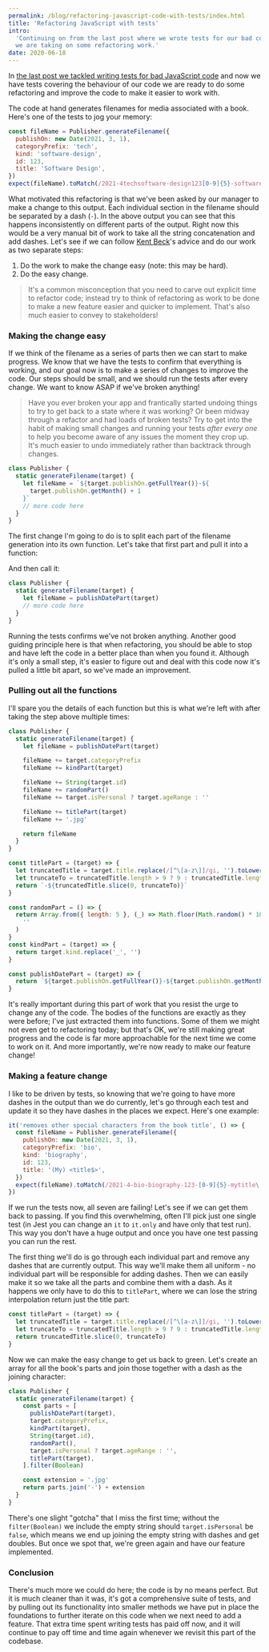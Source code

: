 ```yaml
---
permalink: /blog/refactoring-javascript-code-with-tests/index.html
title: 'Refactoring JavaScript with tests'
intro:
  'Continuing on from the last post where we wrote tests for our bad code, today
  we are taking on some refactoring work.'
date: 2020-06-18
---
```


In
[the last post we tackled writing tests for bad JavaScript code](/blog/writing-tests-for-bad-javascript-code/index.html)
and now we have tests covering the behaviour of our code we are ready to do some
refactoring and improve the code to make it easier to work with.

The code at hand generates filenames for media associated with a book. Here's
one of the tests to jog your memory:

```js
const fileName = Publisher.generateFilename({
  publishOn: new Date(2021, 3, 1),
  categoryPrefix: 'tech',
  kind: 'software-design',
  id: 123,
  title: 'Software Design',
})
expect(fileName).toMatch(/2021-4techsoftware-design123[0-9]{5}-softwared\.jpg/)
```

What motivated this refactoring is that we've been asked by our manager to make
a change to this output. Each individual section in the filename should be
separated by a dash (`-`). In the above output you can see that this happens
inconsistently on different parts of the output. Right now this would be a very
manual bit of work to take all the string concatenation and add dashes. Let's
see if we can follow [Kent Beck](https://twitter.com/KentBeck)'s advice and do
our work as two separate steps:

1. Do the work to make the change easy (note: this may be hard).
2. Do the easy change.

> It's a common misconception that you need to carve out explicit time to
> refactor code; instead try to think of refactoring as work to be done to make
> a new feature easier and quicker to implement. That's also much easier to
> convey to stakeholders!

### Making the change easy

If we think of the filename as a series of parts then we can start to make
progress. We know that we have the tests to confirm that everything is working,
and our goal now is to make a series of changes to improve the code. Our steps
should be small, and we should run the tests after every change. We want to know
ASAP if we've broken anything!

> Have you ever broken your app and frantically started undoing things to try to
> get back to a state where it was working? Or been midway through a refactor
> and had loads of broken tests? Try to get into the habit of making small
> changes and running your tests _after every one_ to help you become aware of
> any issues the moment they crop up. It's much easier to undo immediately
> rather than backtrack through changes.

```js
class Publisher {
  static generateFilename(target) {
    let fileName = `${target.publishOn.getFullYear()}-${
      target.publishOn.getMonth() + 1
    }`
    // more code here
  }
}
```

The first change I'm going to do is to split each part of the filename
generation into its own function. Let's take that first part and pull it into a
function:

And then call it:

```js
class Publisher {
  static generateFilename(target) {
    let fileName = publishDatePart(target)
    // more code here
  }
}
```

Running the tests confirms we've not broken anything. Another good guiding
principle here is that when refactoring, you should be able to stop and have
left the code in a better place than when you found it. Although it's only a
small step, it's easier to figure out and deal with this code now it's pulled a
little bit apart, so we've made an improvement.

### Pulling out all the functions

I'll spare you the details of each function but this is what we're left with
after taking the step above multiple times:

```js
class Publisher {
  static generateFilename(target) {
    let fileName = publishDatePart(target)

    fileName += target.categoryPrefix
    fileName += kindPart(target)

    fileName += String(target.id)
    fileName += randomPart()
    fileName += target.isPersonal ? target.ageRange : ''

    fileName += titlePart(target)
    fileName += '.jpg'

    return fileName
  }
}

const titlePart = (target) => {
  let truncatedTitle = target.title.replace(/[^\[a-z\]]/gi, '').toLowerCase()
  let truncateTo = truncatedTitle.length > 9 ? 9 : truncatedTitle.length
  return `-${truncatedTitle.slice(0, truncateTo)}`
}

const randomPart = () => {
  return Array.from({ length: 5 }, (_) => Math.floor(Math.random() * 10)).join(
    ''
  )
}
const kindPart = (target) => {
  return target.kind.replace('_', '')
}

const publishDatePart = (target) => {
  return `${target.publishOn.getFullYear()}-${target.publishOn.getMonth() + 1}`
}
```

It's really important during this part of work that you resist the urge to
change any of the code. The bodies of the functions are exactly as they were
before; I've just extracted them into functions. Some of them we might not even
get to refactoring today; but that's OK, we're still making great progress and
the code is far more approachable for the next time we come to work on it. And
more importantly, we're now ready to make our feature change!

### Making a feature change

I like to be driven by tests, so knowing that we're going to have more dashes in
the output than we do currently, let's go through each test and update it so
they have dashes in the places we expect. Here's one example:

```js
it('removes other special characters from the book title', () => {
  const fileName = Publisher.generateFilename({
    publishOn: new Date(2021, 3, 1),
    categoryPrefix: 'bio',
    kind: 'biography',
    id: 123,
    title: '(My) <title$>',
  })
  expect(fileName).toMatch(/2021-4-bio-biography-123-[0-9]{5}-mytitle\.jpg/)
})
```

If we run the tests now, all seven are failing! Let's see if we can get them
back to passing. If you find this overwhelming, often I'll pick just one single
test (in Jest you can change an `it` to `it.only` and have only that test run).
This way you don't have a huge output and once you have one test passing you can
run the rest.

The first thing we'll do is go through each individual part and remove any
dashes that are currently output. This way we'll make them all uniform - no
individual part will be responsible for adding dashes. Then we can easily make
it so we take all the parts and combine them with a dash. As it happens we only
have to do this to `titlePart`, where we can lose the string interpolation
return just the title part:

```js
const titlePart = (target) => {
  let truncatedTitle = target.title.replace(/[^\[a-z\]]/gi, '').toLowerCase()
  let truncateTo = truncatedTitle.length > 9 ? 9 : truncatedTitle.length
  return truncatedTitle.slice(0, truncateTo)
}
```

Now we can make the easy change to get us back to green. Let's create an array
for all the book's parts and join those together with a dash as the joining
character:

```js
class Publisher {
  static generateFilename(target) {
    const parts = [
      publishDatePart(target),
      target.categoryPrefix,
      kindPart(target),
      String(target.id),
      randomPart(),
      target.isPersonal ? target.ageRange : '',
      titlePart(target),
    ].filter(Boolean)

    const extension = '.jpg'
    return parts.join('-') + extension
  }
}
```

There's one slight "gotcha" that I miss the first time; without the
`filter(Boolean)` we include the empty string should `target.isPersonal` be
`false`, which means we end up joining the empty string with dashes and get
doubles. But once we spot that, we're green again and have our feature
implemented.

### Conclusion

There's much more we could do here; the code is by no means perfect. But it is
much cleaner than it was, it's got a comprehensive suite of tests, and by
pulling out its functionality into smaller methods we have put in place the
foundations to further iterate on this code when we next need to add a feature.
That extra time spent writing tests has paid off now, and it will continue to
pay off time and time again whenever we revisit this part of the codebase.
